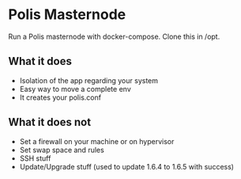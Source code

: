 # Polis Masternode
Run a Polis masternode with docker-compose.
Clone this in /opt.
## What it does
- Isolation of the app regarding your system
- Easy way to move a complete env
- It creates your polis.conf

## What it does not
- Set a firewall on your machine or on hypervisor
- Set swap space and rules
- SSH stuff
- Update/Upgrade stuff (used to update 1.6.4 to 1.6.5 with success)
